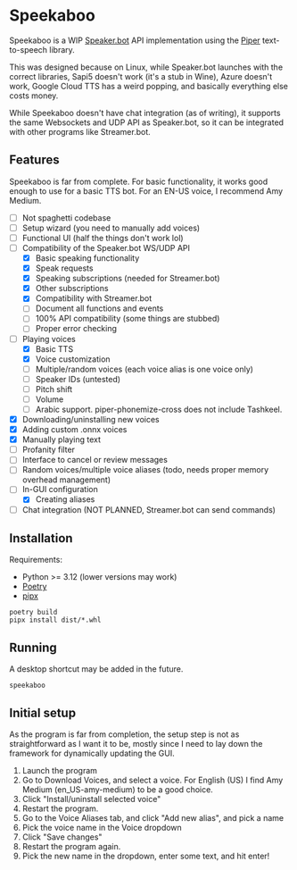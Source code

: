 # Speekaboo

Speekaboo is a WIP [Speaker.bot](https://speaker.bot) API implementation using the [Piper](https://github.com/rhasspy/piper)
text-to-speech library.

This was designed because on Linux, while Speaker.bot launches with the correct libraries, Sapi5 doesn't work (it's a stub
in Wine), Azure doesn't work, Google Cloud TTS has a weird popping, and basically everything else costs money.

While Speekaboo doesn't have chat integration (as of writing), it supports the same Websockets and UDP API as Speaker.bot, so
it can be integrated with other programs like Streamer.bot.

## Features

Speekaboo is far from complete. For basic functionality, it works good enough to use for a basic TTS bot.
For an EN-US voice, I recommend Amy Medium.

-[ ] Not spaghetti codebase
-[ ] Setup wizard (you need to manually add voices)
-[ ] Functional UI (half the things don't work lol)
-[ ] Compatibility of the Speaker.bot WS/UDP API
   -[x] Basic speaking functionality
   -[x] Speak requests
   -[x] Speaking subscriptions (needed for Streamer.bot)
   -[x] Other subscriptions
   -[x] Compatibility with Streamer.bot
   -[ ] Document all functions and events
   -[ ] 100% API compatibility (some things are stubbed)
   -[ ] Proper error checking
-[ ] Playing voices
   -[x] Basic TTS
   -[x] Voice customization
   -[ ] Multiple/random voices (each voice alias is one voice only)
   -[ ] Speaker IDs (untested)
   -[ ] Pitch shift
   -[ ] Volume
   -[ ] Arabic support. piper-phonemize-cross does not include Tashkeel.
-[x] Downloading/uninstalling new voices
-[x] Adding custom .onnx voices
-[x] Manually playing text
-[ ] Profanity filter
-[ ] Interface to cancel or review messages
-[ ] Random voices/multiple voice aliases (todo, needs proper memory overhead management)
-[ ] In-GUI configuration
   -[x] Creating aliases
-[ ] Chat integration (NOT PLANNED, Streamer.bot can send commands)

## Installation

Requirements:

- Python >= 3.12 (lower versions may work)
- [Poetry](https://python-poetry.org)
- [pipx](https://pipx.pypa.io/)

```shell
poetry build
pipx install dist/*.whl
```

## Running

A desktop shortcut may be added in the future.

```shell
speekaboo
```

## Initial setup

As the program is far from completion, the setup step is not as straightforward as I want it to be,
mostly since I need to lay down the framework for dynamically updating the GUI.

1. Launch the program
2. Go to Download Voices, and select a voice. For English (US) I find Amy Medium (en_US-amy-medium) to be a good choice.
3. Click "Install/uninstall selected voice"
4. Restart the program.
5. Go to the Voice Aliases tab, and click "Add new alias", and pick a name
6. Pick the voice name in the Voice dropdown
7. Click "Save changes"
8. Restart the program again.
9. Pick the new name in the dropdown, enter some text, and hit enter!
